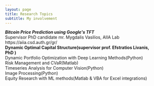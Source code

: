 ```yaml
---
layout: page
title: Research Topics
subtitle: My involvement
---
```

<div align="left">
  <i><b> Bitcoin Price Prediction using Google's TFT  </i> </b> <br>
    <span>  Supervisor PhD candidate mr. Mygdalis Vasilios, AIIA Lab https://aiia.csd.auth.gr/gr/ </span> <br>
  <b> Dynamic Optimal Capital Structure(supervisor prof. Efstratios Livanis, PhD ) </b> <br>
  Dynamic Portfolio Optimization with Deep Learning Methods(Python) <br>
  Risk Management and CVaR(Matlab) <br>
  Timeseries Analysis for Computer Vision(Python) <br>
  Image Processing(Python) <br>
  Equity Research with ML methods(Matlab & VBA for Excel integrations) <br>
  
  </i>
</div>
